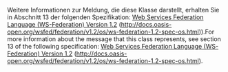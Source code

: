 <span data-ttu-id="6bc68-101">Weitere Informationen zur Meldung, die diese Klasse darstellt, erhalten Sie in Abschnitt 13 der folgenden Spezifikation: [Web Services Federation Language (WS-Federation) Version 1.2](http://docs.oasis-open.org/wsfed/federation/v1.2/os/ws-federation-1.2-spec-os.html) (http://docs.oasis-open.org/wsfed/federation/v1.2/os/ws-federation-1.2-spec-os.html)).</span><span class="sxs-lookup"><span data-stu-id="6bc68-101">For more information about the message that this class represents, see section 13 of the following specification: [Web Services Federation Language (WS-Federation) Version 1.2](http://docs.oasis-open.org/wsfed/federation/v1.2/os/ws-federation-1.2-spec-os.html) (http://docs.oasis-open.org/wsfed/federation/v1.2/os/ws-federation-1.2-spec-os.html).</span></span>
